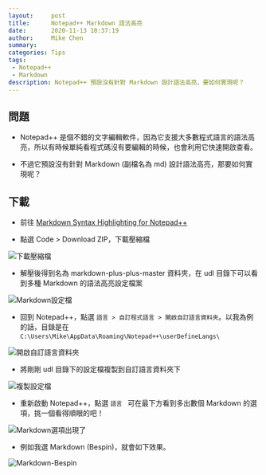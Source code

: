 ```yaml
---
layout:     post
title:      Notepad++ Markdown 語法高亮
date:       2020-11-13 10:37:19
author:     Mike Chen
summary:    
categories: Tips
tags:
 - Notepad++
 - Markdown
description: Notepad++ 預設沒有針對 Markdown 設計語法高亮，要如何實現呢？
---
```



## 問題

* Notepad++ 是個不錯的文字編輯軟件，因為它支援大多數程式語言的語法高亮，所以有時候單純看程式碼沒有要編輯的時候，也會利用它快速開啟查看。

* 不過它預設沒有針對 Markdown (副檔名為 md) 設計語法高亮，那要如何實現呢？


## 下載

* 前往 [Markdown Syntax Highlighting for Notepad++](https://github.com/Edditoria/markdown-plus-plus)

* 點選 Code > Download ZIP，下載壓縮檔

![下載壓縮檔](https://i.imgur.com/2wiBopZ.png)

* 解壓後得到名為 markdown-plus-plus-master 資料夾，在 udl 目錄下可以看到多種 Markdown 的語法高亮設定檔案

![Markdown設定檔](https://i.imgur.com/Yk2dDks.png)

* 回到 Notepad++，點選 `語言 > 自訂程式語言 > 開啟自訂語言資料夾`。以我為例的話，目錄是在 `C:\Users\Mike\AppData\Roaming\Notepad++\userDefineLangs\`

![開啟自訂語言資料夾](https://i.imgur.com/sorvyyd.png)

* 將剛剛 udl 目錄下的設定檔複製到自訂語言資料夾下

![複製設定檔](https://i.imgur.com/0tWOulb.png)

* 重新啟動 Notepad++，點選 `語言 ` 可在最下方看到多出數個 Markdown 的選項，挑一個看得順眼的吧！

![Markdown選項出現了](https://i.imgur.com/6t0kPwP.png)

* 例如我選 Markdown (Bespin)，就會如下效果。

![Markdown-Bespin](https://i.imgur.com/iHdfo25.png)